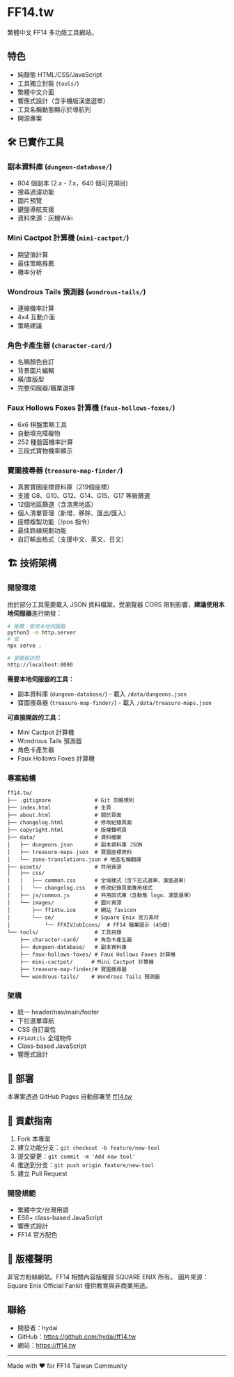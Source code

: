 # FF14.tw

繁體中文 FF14 多功能工具網站。

## 特色

- 純靜態 HTML/CSS/JavaScript
- 工具獨立封裝 (`tools/`)
- 繁體中文介面
- 響應式設計（含手機版漢堡選單）
- 工具名稱動態顯示於導航列
- 開源專案

## 🛠️ 已實作工具

### 副本資料庫 (`dungeon-database/`)
- 804 個副本 (2.x - 7.x，640 個可見項目)
- 搜尋過濾功能
- 圖片預覽
- 鍵盤導航支援
- 資料來源：灰機Wiki

### Mini Cactpot 計算機 (`mini-cactpot/`)
- 期望值計算
- 最佳策略推薦
- 機率分析

### Wondrous Tails 預測器 (`wondrous-tails/`)
- 連線機率計算
- 4x4 互動介面
- 策略建議

### 角色卡產生器 (`character-card/`)
- 名稱顏色自訂
- 背景圖片編輯
- 橫/直版型
- 完整伺服器/職業選擇

### Faux Hollows Foxes 計算機 (`faux-hollows-foxes/`)
- 6x6 棋盤策略工具
- 自動填充障礙物
- 252 種盤面機率計算
- 三段式寶物機率顯示

### 寶圖搜尋器 (`treasure-map-finder/`)
- 真實寶圖座標資料庫（219個座標）
- 支援 G8、G10、G12、G14、G15、G17 等級篩選
- 12個地區篩選（含漆黑地區）
- 個人清單管理（新增、移除、匯出/匯入）
- 座標複製功能（/pos 指令）
- 最佳路線規劃功能
- 自訂輸出格式（支援中文、英文、日文）


## 🏗️ 技術架構

### 開發環境

由於部分工具需要載入 JSON 資料檔案，受瀏覽器 CORS 限制影響，**建議使用本地伺服器**進行開發：

```bash
# 推薦：使用本地伺服器
python3 -m http.server
# 或
npx serve .

# 瀏覽器訪問
http://localhost:8000
```

**需要本地伺服器的工具：**
- 副本資料庫 (`dungeon-database/`) - 載入 `/data/dungeons.json`
- 寶圖搜尋器 (`treasure-map-finder/`) - 載入 `/data/treasure-maps.json`

**可直接開啟的工具：**
- Mini Cactpot 計算機
- Wondrous Tails 預測器
- 角色卡產生器
- Faux Hollows Foxes 計算機

### 專案結構
```
ff14.tw/
├── .gitignore              # Git 忽略規則
├── index.html              # 主頁
├── about.html              # 關於頁面
├── changelog.html          # 修改紀錄頁面
├── copyright.html          # 版權聲明頁
├── data/                   # 資料檔案
│   ├── dungeons.json       # 副本資料庫 JSON
│   ├── treasure-maps.json  # 寶圖座標資料
│   └── zone-translations.json # 地區名稱翻譯
├── assets/                 # 共用資源
│   ├── css/
│   │   ├── common.css      # 全域樣式（含下拉式選單、漢堡選單）
│   │   └── changelog.css   # 修改紀錄頁面專用樣式
│   ├── js/common.js        # 共用函式庫（含動態 logo、漢堡選單）
│   └── images/             # 圖片資源
│       ├── ff14tw.ico      # 網站 favicon
│       └── se/             # Square Enix 官方素材
│           └── FFXIVJobIcons/  # FF14 職業圖示 (45個)
└── tools/                  # 工具目錄
    ├── character-card/     # 角色卡產生器
    ├── dungeon-database/   # 副本資料庫
    ├── faux-hollows-foxes/ # Faux Hollows Foxes 計算機
    ├── mini-cactpot/      # Mini Cactpot 計算機
    ├── treasure-map-finder/# 寶圖搜尋器
    └── wondrous-tails/    # Wondrous Tails 預測器
```

### 架構
- 統一 header/nav/main/footer
- 下拉選單導航
- CSS 自訂屬性
- `FF14Utils` 全域物件
- Class-based JavaScript
- 響應式設計

## 🚀 部署

本專案透過 GitHub Pages 自動部署至 [ff14.tw](https://ff14.tw)

## 🤝 貢獻指南

1. Fork 本專案
2. 建立功能分支：`git checkout -b feature/new-tool`
3. 提交變更：`git commit -m 'Add new tool'`
4. 推送到分支：`git push origin feature/new-tool`
5. 建立 Pull Request

### 開發規範
- 繁體中文/台灣用語
- ES6+ class-based JavaScript
- 響應式設計
- FF14 官方配色

## 📄 版權聲明

非官方粉絲網站。FF14 相關內容版權歸 SQUARE ENIX 所有。
圖片來源：Square Enix Official Fankit
僅供教育與非商業用途。

## 聯絡

- 開發者：hydai
- GitHub：https://github.com/hydai/ff14.tw
- 網站：https://ff14.tw

---

Made with ❤️ for FF14 Taiwan Community
